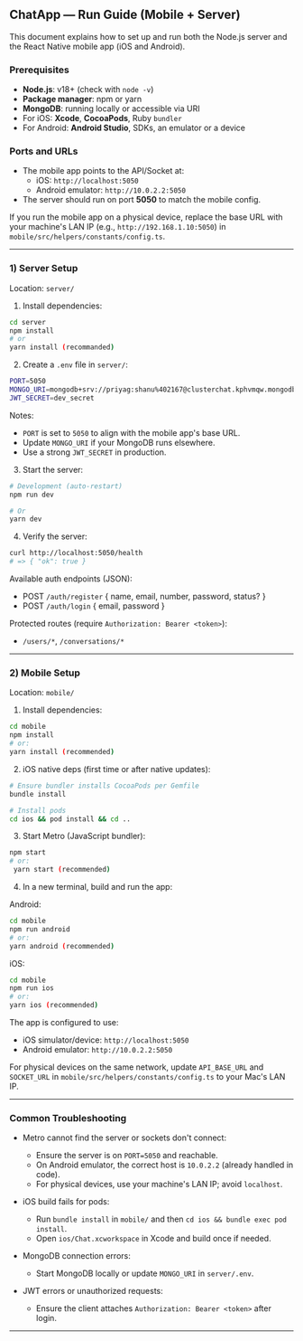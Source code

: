 ## ChatApp — Run Guide (Mobile + Server)

This document explains how to set up and run both the Node.js server and the React Native mobile app (iOS and Android).

### Prerequisites

- **Node.js**: v18+ (check with `node -v`)
- **Package manager**: npm or yarn
- **MongoDB**: running locally or accessible via URI
- For iOS: **Xcode**, **CocoaPods**, Ruby `bundler`
- For Android: **Android Studio**, SDKs, an emulator or a device

### Ports and URLs

- The mobile app points to the API/Socket at:
  - iOS: `http://localhost:5050`
  - Android emulator: `http://10.0.2.2:5050`
- The server should run on port **5050** to match the mobile config.

If you run the mobile app on a physical device, replace the base URL with your machine's LAN IP (e.g., `http://192.168.1.10:5050`) in `mobile/src/helpers/constants/config.ts`.

---

### 1) Server Setup

Location: `server/`

1. Install dependencies:

```bash
cd server
npm install
# or
yarn install (recommanded)
```

2. Create a `.env` file in `server/`:

```bash
PORT=5050
MONGO_URI=mongodb+srv://priyag:shanu%402167@clusterchat.kphvmqw.mongodb.net/?retryWrites=true&w=majority&appName=ClusterChat
JWT_SECRET=dev_secret
```

Notes:
- `PORT` is set to `5050` to align with the mobile app's base URL.
- Update `MONGO_URI` if your MongoDB runs elsewhere.
- Use a strong `JWT_SECRET` in production.

3. Start the server:

```bash
# Development (auto-restart)
npm run dev

# Or 
yarn dev
```

4. Verify the server:

```bash
curl http://localhost:5050/health
# => { "ok": true }
```

Available auth endpoints (JSON):
- POST `/auth/register` { name, email, number, password, status? }
- POST `/auth/login` { email, password }

Protected routes (require `Authorization: Bearer <token>`):
- `/users/*`, `/conversations/*`

---

### 2) Mobile Setup

Location: `mobile/`

1. Install dependencies:

```bash
cd mobile
npm install
# or:
yarn install (recommended)
```

2. iOS native deps (first time or after native updates):

```bash
# Ensure bundler installs CocoaPods per Gemfile
bundle install

# Install pods
cd ios && pod install && cd ..
```

3. Start Metro (JavaScript bundler):

```bash
npm start
# or:
 yarn start (recommended)
```

4. In a new terminal, build and run the app:

Android:

```bash
cd mobile
npm run android
# or:
yarn android (recommended)
```

iOS:

```bash
cd mobile
npm run ios
# or:
yarn ios (recommended)
```

The app is configured to use:
- iOS simulator/device: `http://localhost:5050`
- Android emulator: `http://10.0.2.2:5050`

For physical devices on the same network, update `API_BASE_URL` and `SOCKET_URL` in `mobile/src/helpers/constants/config.ts` to your Mac's LAN IP.

---

### Common Troubleshooting

- Metro cannot find the server or sockets don't connect:
  - Ensure the server is on `PORT=5050` and reachable.
  - On Android emulator, the correct host is `10.0.2.2` (already handled in code).
  - For physical devices, use your machine's LAN IP; avoid `localhost`.

- iOS build fails for pods:
  - Run `bundle install` in `mobile/` and then `cd ios && bundle exec pod install`.
  - Open `ios/Chat.xcworkspace` in Xcode and build once if needed.

- MongoDB connection errors:
  - Start MongoDB locally or update `MONGO_URI` in `server/.env`.

- JWT errors or unauthorized requests:
  - Ensure the client attaches `Authorization: Bearer <token>` after login.

---


